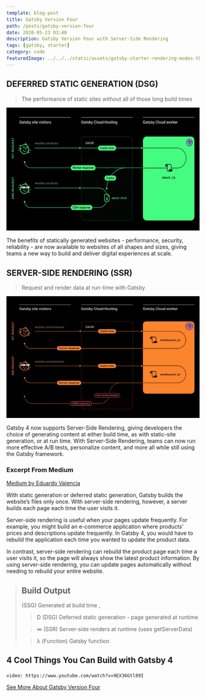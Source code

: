 ```yaml
---
template: blog-post
title: Gatsby Version Four
path: /posts/gatsby-version-four
date: 2020-05-23 03:40
description: Gatsby Version Four with Server-Side Rendering
tags: [gatsby, starter]
category: code 
featuredImage: ../../../static/assets/gatsby-starter-rendering-modes-thumbnail-wide.jpg
---
```


## DEFERRED STATIC GENERATION (DSG)

> The performance of static sites without all of those long build times

![DSG](../../../static/assets/DSG_for_blog_article_and_G4_overview_page.jpg "Statically Generated Websites")

The benefits of statically generated websites - performance, security, reliability - are now available to websites of all shapes and sizes, giving teams a new way to build and deliver digital experiences at scale.

## SERVER-SIDE RENDERING (SSR)

> Request and render data at run-time with Gatsby

![SSR](../../../static/assets/SSR_for_blog_article_and_G4_overview_page.jpg "Render Data At Run-time")

Gatsby 4 now supports Server-Side Rendering, giving developers the choice of generating content at either build time, as with static-site generation, or at run time. With Server-Side Rendering, teams can now run more effective A/B tests, personalize content, and more all while still using the Gatsby framework.

### Excerpt From Medium

[Medium by Eduardo Valencia](https://medium.com/@8025918/gatsby-4-using-ssr-and-dsg-14742eaecb66)

With static generation or deferred static generation, Gatsby builds the website’s files only once. With server-side rendering, however, a server builds each page each time the user visits it.

Server-side rendering is useful when your pages update frequently. For example, you might build an e-commerce application where products’ prices and descriptions update frequently. In Gatsby 4, you would have to rebuild the application each time you wanted to update the product data. 

In contrast, server-side rendering can rebuild the product page each time a user visits it, so the page will always show the latest product information. By using server-side rendering, you can update pages automatically without needing to rebuild your entire website.

> ## Build Output
>
> (SSG) Generated at build time ,
>
> > D (DSG) Deferred static generation - page generated at runtime 
>
> > ∞ (SSR) Server-side renders at runtime (uses getServerData) 
>
> > λ (Function) Gatsby function 

## 4 Cool Things You Can Build with Gatsby 4

`video: https://www.youtube.com/watch?v=9EX36Gtl89I`


[See More About Gatsby Version Four](https://www.gatsbyjs.com/gatsby-4/)
